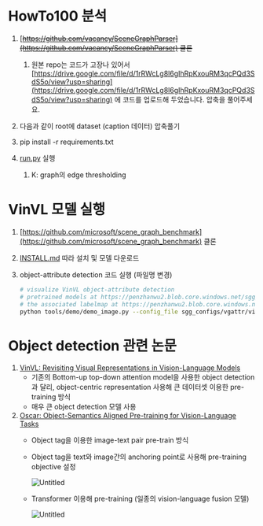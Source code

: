 # HowTo100 분석

1. [~~https://github.com/vacancy/SceneGraphParser](https://github.com/vacancy/SceneGraphParser) 클론~~
    1. 원본 repo는 코드가 고장나 있어서 [https://drive.google.com/file/d/1rRWcLg8l6gIhRpKxouRM3qcPQd3SdS5o/view?usp=sharing](https://drive.google.com/file/d/1rRWcLg8l6gIhRpKxouRM3qcPQd3SdS5o/view?usp=sharing) 에 코드를 업로드해 두었습니다. 압축을 풀어주세요.
2. 다음과 같이 root에 dataset (caption 데이터) 압축풀기

1. pip install -r requirements.txt
2. [run.py](http://run.py) 실행 
    1. K: graph의 edge thresholding

# VinVL 모델 실행

1. [https://github.com/microsoft/scene_graph_benchmark](https://github.com/microsoft/scene_graph_benchmark) 클론
2. [INSTALL.md](http://install.md) 따라 설치 및 모델 다운로드
3. object-attribute detection 코드 실행 (파일명 변경)
    
    ```bash
    # visualize VinVL object-attribute detection
    # pretrained models at https://penzhanwu2.blob.core.windows.net/sgg/sgg_benchmark/vinvl_model_zoo/vinvl_vg_x152c4.pth
    # the associated labelmap at https://penzhanwu2.blob.core.windows.net/sgg/sgg_benchmark/vinvl_model_zoo/VG-SGG-dicts-vgoi6-clipped.json
    python tools/demo/demo_image.py --config_file sgg_configs/vgattr/vinvl_x152c4.yaml --img_file demo/woman_fish.jpg --save_file output/woman_fish_x152c4.attr.jpg --visualize_attr MODEL.WEIGHT pretrained_model/vinvl_vg_x152c4.pth MODEL.ROI_HEADS.NMS_FILTER 1 MODEL.ROI_HEADS.SCORE_THRESH 0.2 TEST.IGNORE_BOX_REGRESSION False
    ```

# Object detection 관련 논문

1. [VinVL: Revisiting Visual Representations in Vision-Language Models](https://arxiv.org/abs/2101.00529)
    - 기존의 Bottom-up top-down attention model을 사용한 object detection과 달리, object-centric representation 사용해 큰 데이터셋 이용한 pre-training 방식
    - 매우 큰 object detection 모델 사용
2. [Oscar: Object-Semantics Aligned Pre-training for Vision-Language Tasks](https://arxiv.org/pdf/2004.06165.pdf)
    - Object tag을 이용한 image-text pair pre-train 방식
    - Object tag을 text와 image간의 anchoring point로 사용해 pre-training objective 설정
        
        ![Untitled](https://s3-us-west-2.amazonaws.com/secure.notion-static.com/277f0986-ab41-4333-8dc9-011ec1ad78fe/Untitled.png)
        
    - Transformer 이용해 pre-training (일종의 vision-language fusion 모델)
        
        ![Untitled](https://s3-us-west-2.amazonaws.com/secure.notion-static.com/d258a54b-7a1f-4f86-abd4-d0bca0010d24/Untitled.png)
